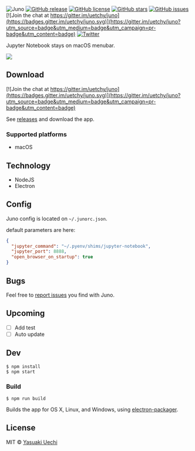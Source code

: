 ![Juno](http://randompaper.co.s3.amazonaws.com/juno/header.png)
[![GitHub release](https://img.shields.io/github/release/uetchy/juno.svg?maxAge=2592000)](https://github.com/uetchy/juno/releases/latest) [![GitHub license](https://img.shields.io/badge/license-MIT-blue.svg)](https://raw.githubusercontent.com/uetchy/juno/master/LICENSE) [![GitHub stars](https://img.shields.io/github/stars/uetchy/juno.svg)](https://github.com/uetchy/juno/stargazers) [![GitHub issues](https://img.shields.io/github/issues/uetchy/juno.svg)](https://github.com/uetchy/juno/issues) [![Join the chat at https://gitter.im/uetchy/juno](https://badges.gitter.im/uetchy/juno.svg)](https://gitter.im/uetchy/juno?utm_source=badge&utm_medium=badge&utm_campaign=pr-badge&utm_content=badge) [![Twitter](https://img.shields.io/twitter/url/http/github.com/uetchy/juno.svg?style=social)](https://twitter.com/intent/tweet?text=Wow:&url=%5Bobject%20Object%5D)

Jupyter Notebook stays on macOS menubar.

![](http://randompaper.co.s3.amazonaws.com/juno/screenshot.png)

## Download

[![Join the chat at https://gitter.im/uetchy/juno](https://badges.gitter.im/uetchy/juno.svg)](https://gitter.im/uetchy/juno?utm_source=badge&utm_medium=badge&utm_campaign=pr-badge&utm_content=badge)

See [releases](https://github.com/uetchy/juno/releases) and download the app.

### Supported platforms

- macOS

## Technology

- NodeJS
- Electron

## Config

Juno config is located on `~/.junorc.json`.

default parameters are here:
```json
{
  "jupyter_command": "~/.pyenv/shims/jupyter-notebook",
  "jupyter_port": 8888,
  "open_browser_on_startup": true
}
```

## Bugs

Feel free to [report issues](https://github.com/uetchy/juno/issues/new) you find with Juno.

## Upcoming

- [ ] Add test
- [ ] Auto update

## Dev

```
$ npm install
$ npm start
```

### Build

```
$ npm run build
```

Builds the app for OS X, Linux, and Windows, using [electron-packager](https://github.com/maxogden/electron-packager).


## License

MIT © [Yasuaki Uechi](https://randompaper.co)
